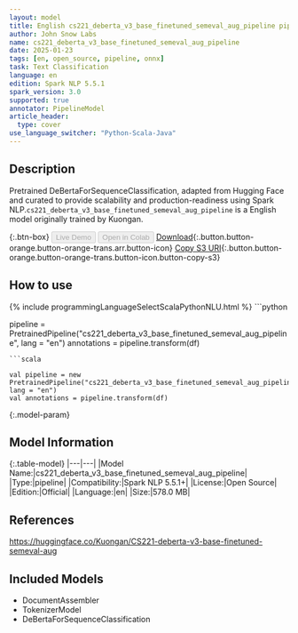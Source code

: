```yaml
---
layout: model
title: English cs221_deberta_v3_base_finetuned_semeval_aug_pipeline pipeline DeBertaForSequenceClassification from Kuongan
author: John Snow Labs
name: cs221_deberta_v3_base_finetuned_semeval_aug_pipeline
date: 2025-01-23
tags: [en, open_source, pipeline, onnx]
task: Text Classification
language: en
edition: Spark NLP 5.5.1
spark_version: 3.0
supported: true
annotator: PipelineModel
article_header:
  type: cover
use_language_switcher: "Python-Scala-Java"
---
```


## Description

Pretrained DeBertaForSequenceClassification, adapted from Hugging Face and curated to provide scalability and production-readiness using Spark NLP.`cs221_deberta_v3_base_finetuned_semeval_aug_pipeline` is a English model originally trained by Kuongan.

{:.btn-box}
<button class="button button-orange" disabled>Live Demo</button>
<button class="button button-orange" disabled>Open in Colab</button>
[Download](https://s3.amazonaws.com/auxdata.johnsnowlabs.com/public/models/cs221_deberta_v3_base_finetuned_semeval_aug_pipeline_en_5.5.1_3.0_1737656929388.zip){:.button.button-orange.button-orange-trans.arr.button-icon}
[Copy S3 URI](s3://auxdata.johnsnowlabs.com/public/models/cs221_deberta_v3_base_finetuned_semeval_aug_pipeline_en_5.5.1_3.0_1737656929388.zip){:.button.button-orange.button-orange-trans.button-icon.button-copy-s3}

## How to use



<div class="tabs-box" markdown="1">
{% include programmingLanguageSelectScalaPythonNLU.html %}
```python

pipeline = PretrainedPipeline("cs221_deberta_v3_base_finetuned_semeval_aug_pipeline", lang = "en")
annotations =  pipeline.transform(df)   

```
```scala

val pipeline = new PretrainedPipeline("cs221_deberta_v3_base_finetuned_semeval_aug_pipeline", lang = "en")
val annotations = pipeline.transform(df)

```
</div>

{:.model-param}
## Model Information

{:.table-model}
|---|---|
|Model Name:|cs221_deberta_v3_base_finetuned_semeval_aug_pipeline|
|Type:|pipeline|
|Compatibility:|Spark NLP 5.5.1+|
|License:|Open Source|
|Edition:|Official|
|Language:|en|
|Size:|578.0 MB|

## References

https://huggingface.co/Kuongan/CS221-deberta-v3-base-finetuned-semeval-aug

## Included Models

- DocumentAssembler
- TokenizerModel
- DeBertaForSequenceClassification